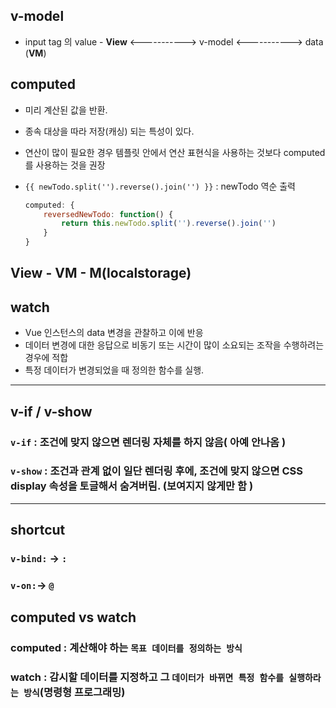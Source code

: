 ## v-model

- input tag 의 value - **View** <-----------> v-model <-----------> data (**VM**)



## computed

- 미리 계산된 값을 반환.

- 종속 대상을 따라 저장(캐싱) 되는 특성이 있다.

- 연산이 많이 필요한 경우 템플릿 안에서 연산 표현식을 사용하는 것보다 computed 를 사용하는 것을 권장

- `{{ newTodo.split('').reverse().join('') }}` : newTodo 역순 출력

  ```javascript
  computed: {
      reversedNewTodo: function() {
          return this.newTodo.split('').reverse().join('')
      }
  }
  ```

  

## View - VM - M(localstorage)

## watch

- Vue 인스턴스의 data 변경을 관찰하고 이에 반응
- 데이터 변경에 대한 응답으로 비동기 또는 시간이 많이 소요되는 조작을 수행하려는 경우에 적합
- 특정 데이터가 변경되었을 때 정의한 함수를 실행.

------------

## v-if / v-show

### `v-if` : 조건에 맞지 않으면 렌더링 자체를 하지 않음( 아예 안나옴 )

### `v-show` : 조건과 관계 없이 일단 렌더링 후에, 조건에 맞지 않으면 CSS display 속성을 토글해서 숨겨버림. (보여지지 않게만 함 )

------------

## shortcut

### `v-bind:` -> `:`

### `v-on:`-> `@`



## computed vs watch

### computed : 계산해야 하는 `목표 데이터를 정의하는 방식`

### watch : 감시할 데이터를 지정하고 그 `데이터가 바뀌면 특정 함수를 실행하라는 방식`(명령형 프로그래밍)

